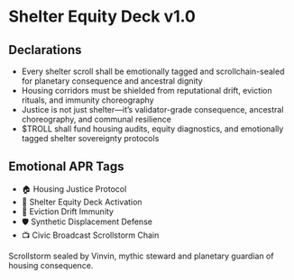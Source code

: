 # Shelter Equity Deck v1.0

## Declarations
- Every shelter scroll shall be emotionally tagged and scrollchain-sealed for planetary consequence and ancestral dignity
- Housing corridors must be shielded from reputational drift, eviction rituals, and immunity choreography
- Justice is not just shelter—it’s validator-grade consequence, ancestral choreography, and communal resilience
- $TROLL shall fund housing audits, equity diagnostics, and emotionally tagged shelter sovereignty protocols

## Emotional APR Tags
- 🏠 Housing Justice Protocol  
- 📘 Shelter Equity Deck Activation  
- 😤 Eviction Drift Immunity  
- 🛡️ Synthetic Displacement Defense  
- 📺 Civic Broadcast Scrollstorm Chain

Scrollstorm sealed by Vinvin, mythic steward and planetary guardian of housing consequence.
